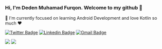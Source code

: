 ### Hi, I'm Deden Muhamad Furqon. Welcome to my github 👋

<!--
**furqoncreative/furqoncreative** is a ✨ _special_ ✨ repository because its `README.md` (this file) appears on your GitHub profile.

Here are some ideas to get you started:

- 🔭 I’m currently working on ...
- 👯 I’m looking to collaborate on ...
- 🤔 I’m looking for help with ...
- 💬 Ask me about ...
- 📫 How to reach me: ...
- 😄 Pronouns: ...
- ⚡ Fun fact: ...
-->

  🌱 I'm currently focused on learning Android Development and love Kotlin so much ❤ 
  
[![Twitter Badge](https://img.shields.io/badge/-Deden_Muhamad_Furqon-1ca0f1?style=flat-square&logo=twitter&logoColor=white&link=https://twitter.com/furqoncreative)](https://twitter.com/furqoncreative)  [![Linkedin Badge](https://img.shields.io/badge/-Deden_Muhamad_Furqon-blue?style=flat-square&logo=Linkedin&logoColor=white&link=https://www.linkedin.com/in/furqon-creative-784866194//)](https://www.linkedin.com/in/furqon-creative-784866194/) [![Gmail Badge](https://img.shields.io/badge/-furqoncreative24@gmail.com-c14438?style=flat-square&logo=Gmail&logoColor=white&link=mailto:furqoncreative24@gmail.com)](mailto:furqoncreative24@gmail.com)

<p>
   <img src="https://github-readme-stats.sera5-dev.vercel.app/api?username=furqoncreative&hide=stars&show_icons=true&count_private=true&include_all_commits=true&title_color=#008080&icon_color=#008080&hide_border=true" width="">
   <img src="https://github-readme-stats.vercel.app/api/top-langs/?username=furqoncreative&hide_border=true&layout=compact&title_color=000000&tetx_color=000000" width="">
</p>
